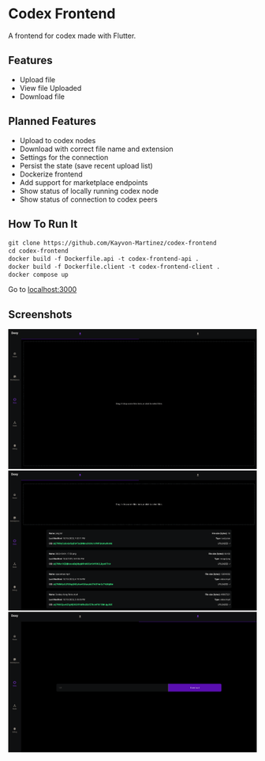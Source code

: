 # Codex Frontend

A frontend for codex made with Flutter.

## Features

- Upload file
- View file Uploaded
- Download file

## Planned Features

- Upload to codex nodes
- Download with correct file name and extension
- Settings for the connection
- Persist the state (save recent upload list)
- Dockerize frontend
- Add support for marketplace endpoints
- Show status of locally running codex node
- Show status of connection to codex peers

## How To Run It

```console
git clone https://github.com/Kayvon-Martinez/codex-frontend
cd codex-frontend
docker build -f Dockerfile.api -t codex-frontend-api .
docker build -f Dockerfile.client -t codex-frontend-client .
docker compose up
```

Go to [localhost:3000](http://localhost:3000)

## Screenshots

![Data page: Upload](https://github.com/Kayvon-Martinez/codex-frontend/blob/master/screenshots/upload-page.png)
![Data page: Upload (with uploads)](https://github.com/Kayvon-Martinez/codex-frontend/blob/master/screenshots/upload-page-uploads.png)
![Data page: Download](https://github.com/Kayvon-Martinez/codex-frontend/blob/master/screenshots/download-page.png)
